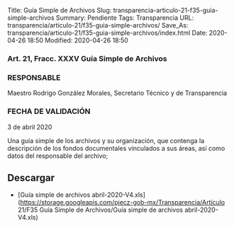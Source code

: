 Title: Guía Simple de Archivos
Slug: transparencia-articulo-21-f35-guia-simple-archivos
Summary: Pendiente
Tags: Transparencia
URL: transparencia/articulo-21/f35-guia-simple-archivos/
Save_As: transparencia/articulo-21/f35-guia-simple-archivos/index.html
Date: 2020-04-26 18:50
Modified: 2020-04-26 18:50


### Art. 21, Fracc. XXXV Guía Simple de Archivos

### RESPONSABLE

Maestro Rodrigo González Morales, Secretario Técnico y de Transparencia

### FECHA DE VALIDACIÓN

3 de abril 2020

Una guía simple de los archivos y su organización, que contenga la descripción de los fondos documentales vinculados a sus áreas, así como datos del responsable del archivo;


## Descargar


* [Guía simple de archivos abril-2020-V4.xls](https://storage.googleapis.com/pjecz-gob-mx/Transparencia/Artículo 21/F35 Guía Simple de Archivos/Guía simple de archivos abril-2020-V4.xls)


